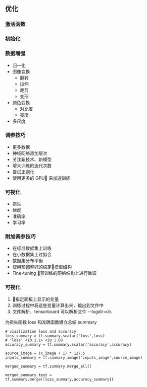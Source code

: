 ## 优化

### 激活函数

### 初始化

### 数据增强
- 归一化
- 图像变换
    - 翻转
    - 拉伸
    - 裁剪
    - 变形
- 颜色变换
    - 对比度
    - 亮度
- 多尺度

### 调参技巧
- 更多数据
- 神经网络添加层次
- 关注新技术、新模型
- 增大训练的迭代次数
- 尝试正则化
- 使用更多的 GPU 来加速训练

### 可视化
- 损失
- 梯度
- 准确率
- 学习率

### 附加调参技巧

- 在标准数据集上训练
- 在小数据集上过拟合
- 数据集分布平衡
- 使用预调整好的稳定模型结构
- Fine-tuning 预训练的网络结构上进行微调

### 可视化
1. 指定面板上显示的变量
2. 训练过程中将这些变量计算出来，输出到文件中
3. 文件解析，tensorboard 可以解析文件 --logdir=dir.

为损失函数 loss 和准确函数建立总结 summary

```
# visilization loss and accuracy
loss_summary = tf.summary.scalar('loss',loss)
# 'loss' <10,1.1> <20 1.08
accuracy_summary = tf.summary.scalar('accuracy',accuracy)
```

```
source_image = (x_image + 1) * 127.5
inputs_summary = tf.summary.image('inputs_image',source_image)

```
```
merged_summary = tf.summary.merge_all()

merged_summary_test = tf.summary.merge([loss_summary,accuracy_summary])

```
